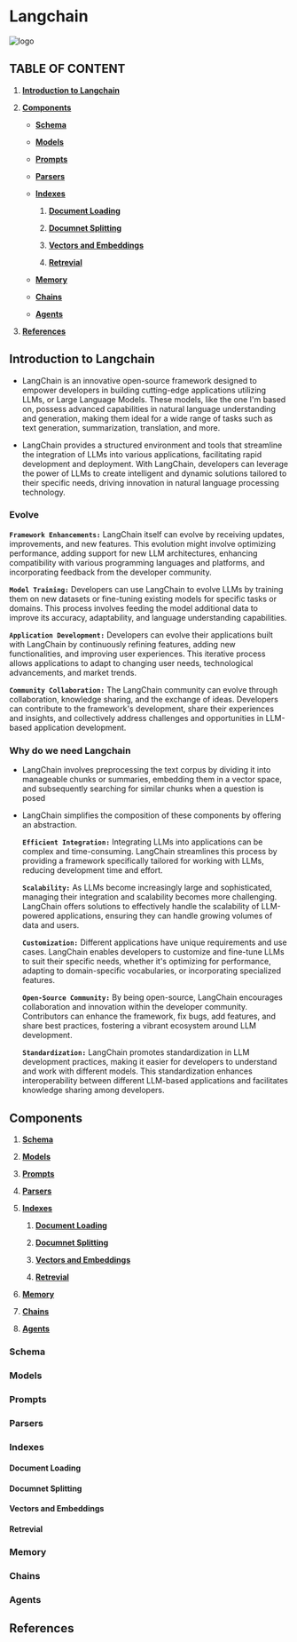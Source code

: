 # Langchain

![logo](https://media.gettyimages.com/id/1801115823/photo/in-this-photo-illustration-the-langchain-logo-is-displayed.jpg?b=1&s=594x594&w=0&k=20&c=OpkcRRc6G8I_-jYYk4Tgu5gWVtgYilTypQ4naXcNJqU=)

## TABLE OF CONTENT

1. [**Introduction to Langchain**](#Introduction-to-Langchain)

2. [**Components**](#Components)

    - [**Schema**](#Schema)

    - [**Models**](#Models)

    - [**Prompts**](#Prompts)

    - [**Parsers**](#Parsers)

    - [**Indexes**](#Indexes)

        1. [**Document Loading**](#Document-Loading)   

        2. [**Documnet Splitting**](#Documnet-Splitting)  

        3. [**Vectors and Embeddings**](#Vectors-and-Embeddings) 

        4. [**Retrevial**](#retrevial)

    - [**Memory**](#Memory)

    - [**Chains**](#Chains)

    - [**Agents**](#Agents)

3. [**References**](#References)

## Introduction to Langchain

- LangChain is an innovative open-source framework designed to empower developers in building cutting-edge applications utilizing LLMs, or Large Language Models. These models, like the one I'm based on, possess advanced capabilities in natural language understanding and generation, making them ideal for a wide range of tasks such as text generation, summarization, translation, and more. 

- LangChain provides a structured environment and tools that streamline the integration of LLMs into various applications, facilitating rapid development and deployment. With LangChain, developers can leverage the power of LLMs to create intelligent and dynamic solutions tailored to their specific needs, driving innovation in natural language processing technology.

### Evolve 

**`Framework Enhancements:`** LangChain itself can evolve by receiving updates, improvements, and new features. This evolution might involve optimizing performance, adding support for new LLM architectures, enhancing compatibility with various programming languages and platforms, and incorporating feedback from the developer community.

**`Model Training:`** Developers can use LangChain to evolve LLMs by training them on new datasets or fine-tuning existing models for specific tasks or domains. This process involves feeding the model additional data to improve its accuracy, adaptability, and language understanding capabilities.

**`Application Development:`** Developers can evolve their applications built with LangChain by continuously refining features, adding new functionalities, and improving user experiences. This iterative process allows applications to adapt to changing user needs, technological advancements, and market trends.

**`Community Collaboration:`** The LangChain community can evolve through collaboration, knowledge sharing, and the exchange of ideas. Developers can contribute to the framework's development, share their experiences and insights, and collectively address challenges and opportunities in LLM-based application development.


### Why do we need Langchain

- LangChain involves preprocessing the text corpus by dividing it into manageable chunks or summaries, embedding them in a vector space, and subsequently searching for similar chunks when a question is posed

- LangChain simplifies the composition of these components by offering an abstraction.

    **`Efficient Integration:`** Integrating LLMs into applications can be complex  and time-consuming. LangChain streamlines this process by providing a framework  specifically tailored for working with LLMs, reducing development time and effort.


    **`Scalability:`** As LLMs become increasingly large and sophisticated, managing    their integration and scalability becomes more challenging. LangChain offers   solutions to effectively handle the scalability of LLM-powered applications,  ensuring they can handle growing volumes of data and users.


    **`Customization:`** Different applications have unique requirements and use    cases. LangChain enables developers to customize and fine-tune LLMs to suit their  specific needs, whether it's optimizing for performance, adapting to     domain-specific vocabularies, or incorporating specialized features.


    **`Open-Source Community:`** By being open-source, LangChain encourages     collaboration and innovation within the developer community. Contributors can   enhance the framework, fix bugs, add features, and share best practices,  fostering a vibrant ecosystem around LLM development.


    **`Standardization:`** LangChain promotes standardization in LLM development    practices, making it easier for developers to understand and work with different   models. This standardization enhances interoperability between different  LLM-based applications and facilitates knowledge sharing among developers.

## Components

1. [**Schema**](#Schema)

2. [**Models**](#Models)

3. [**Prompts**](#Prompts)

4. [**Parsers**](#Parsers)

5. [**Indexes**](#Indexes)

    1. [**Document Loading**](#Document-Loading)   

    2. [**Documnet Splitting**](#Documnet-Splitting)  

    3. [**Vectors and Embeddings**](#Vectors-and-Embeddings) 

    4. [**Retrevial**](#retrevial)

6. [**Memory**](#Memory)

7. [**Chains**](#Chains)

8. [**Agents**](#Agents)


### Schema
### Models
### Prompts
### Parsers
### Indexes
#### Document Loading 
#### Documnet Splitting
#### Vectors and Embeddings
#### Retrevial
### Memory
### Chains
### Agents
## References

